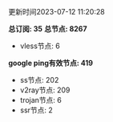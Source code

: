 更新时间2023-07-12 11:20:28

**总订阅: 35**
**总节点: 8267**
- vless节点: 6

**google ping有效节点: 419**
- ss节点: 202
- v2ray节点: 209
- trojan节点: 6
- ssr节点: 2
